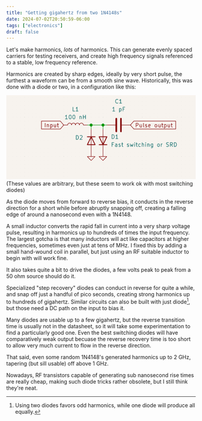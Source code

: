 ```yaml
---
title: "Getting gigahertz from two 1N4148s"
date: 2024-07-02T20:50:59-06:00
tags: ["electronics"]
draft: false
---
```


Let's make harmonics, *lots* of harmonics.
This can generate evenly spaced carriers for testing receivers, and create high frequency signals referenced to a stable, low frequency reference.

Harmonics are created by sharp edges, ideally by very short pulse, the furthest a waveform can be from a smooth sine wave.
Historically, this was done with a diode or two, in a configuration like this:

![](srd.png)
(These values are arbitrary, but these seem to work ok with most switching diodes)

As the diode moves from forward to reverse bias, it conducts in the reverse direction for a short while before abruptly snapping off, creating a falling edge of around a nanosecond even with a 1N4148.

A small inductor converts the rapid fall in current into a very sharp voltage pulse, resulting in harmonics up to hundreds of times the input frequency.
The largest gotcha is that many inductors will act like capacitors at higher frequencies, sometimes even just at tens of MHz.
I fixed this by adding a small hand-wound coil in parallel, but just using an RF suitable inductor to begin with will work fine.

It also takes quite a bit to drive the diodes, a few volts peak to peak from a 50 ohm source should do it.

Specialized "step recovery" diodes can conduct in reverse for quite a while, and snap off just a handful of pico seconds, creating strong harmonics up to hundreds of gigahertz.
Similar circuits can also be built with just diode[^one], but those need a DC path on the input to bias it. 

Many diodes are usable up to a few gigahertz, but the reverse transition time is usually not in the datasheet, so it will take some experimentation to find a particularly good one.
Even the best switching diodes will have comparatively weak output becuase the reverse recovery time is too short to allow very much current to flow in the reverse direction.

That said, even some random 1N4148's generated harmonics up to 2 GHz, tapering (but sill usable) off above 1 GHz.

Nowadays, RF transistors capable of generating sub nanosecond rise times are really cheap, making such diode tricks rather obsolete, but I still think they're neat.

[^one]: Using two diodes favors odd harmonics, while one diode will produce all equally.




